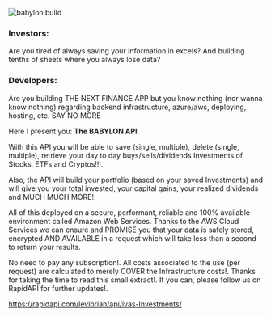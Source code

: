 ![babylon build](https://github.com/levibrian/babylon-investments-api/actions/workflows/on-push-build-and-test.yml/badge.svg)

### Investors:
Are you tired of always saving your information in excels? And building tenths of sheets where you always lose data?

### Developers:
Are you building THE NEXT FINANCE APP but you know nothing (nor wanna know nothing) regarding backend infrastructure, azure/aws, deploying, hosting, etc.
SAY NO MORE

Here I present you: **The BABYLON API**

With this API you will be able to save (single, multiple), delete (single, multiple), retrieve your day to day buys/sells/dividends Investments of Stocks, ETFs and Cryptos!!!.

Also, the API will build your portfolio (based on your saved Investments) and will give you your total invested, your capital gains, your realized dividends and MUCH MUCH MORE!.

All of this deployed on a secure, performant, reliable and 100% available environment called Amazon Web Services. Thanks to the AWS Cloud Services we can ensure and PROMISE you that your data is safely stored, encrypted AND AVAILABLE in a request which will take less than a second to return your results.

No need to pay any subscription!. All costs associated to the use (per request) are calculated to merely COVER the Infrastructure costs!.
Thanks for taking the time to read this small extract!. If you can, please follow us on RapidAPI for further updates!.

https://rapidapi.com/levibrian/api/ivas-Investments/
